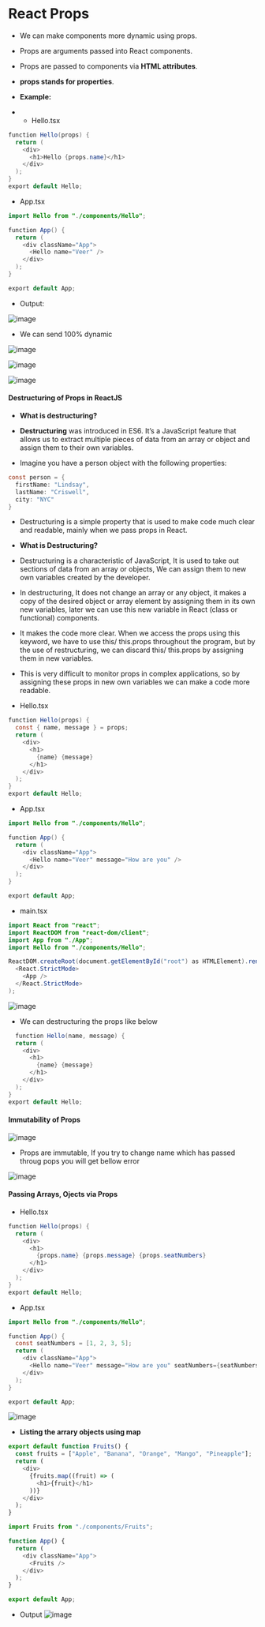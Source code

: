 # React Props

* We can make components more dynamic using props.
* Props are arguments passed into React components.
* Props are passed to components via **HTML attributes**.
* **props stands for properties**.

* **Example:**
* * Hello.tsx
```java
function Hello(props) {
  return (
    <div>
      <h1>Hello {props.name}</h1>
    </div>
  );
}
export default Hello;
```
* App.tsx
```java
import Hello from "./components/Hello";

function App() {
  return (
    <div className="App">
      <Hello name="Veer" />
    </div>
  );
}

export default App;
```
* Output:
  
![image](https://github.com/veerrajukakarla434/2025-Front-End-Technology-Stack-Pilot-Project/assets/40323661/a6681c00-e3e0-4f9d-bed2-15f5697de513)

* We can send 100% dynamic

![image](https://github.com/veerrajukakarla434/2025-Front-End-Technology-Stack-Pilot-Project/assets/40323661/775c6375-32ea-460b-b257-a66a7a456aac)

![image](https://github.com/veerrajukakarla434/2025-Front-End-Technology-Stack-Pilot-Project/assets/40323661/1a50c58e-66bd-4ca6-9fc9-9804c4982cf1)

![image](https://github.com/veerrajukakarla434/2025-Front-End-Technology-Stack-Pilot-Project/assets/40323661/8458762e-c562-4b3c-8bcc-6520afa8d91f)
  
#### Destructuring of Props in ReactJS

* **What is destructuring?**

* **Destructuring** was introduced in ES6. It’s a JavaScript feature that allows us to extract multiple pieces of data from an array or object and assign them to their own variables.

* Imagine you have a person object with the following properties:
```java
const person = {
  firstName: "Lindsay",
  lastName: "Criswell",
  city: "NYC"
}
```
* Destructuring is a simple property that is used to make code much clear and readable, mainly when we pass props in React.

* **What is Destructuring?**

* Destructuring is a characteristic of JavaScript, It is used to take out sections of data from an array or objects, We can assign them to new own variables created by the developer.
* In destructuring, It does not change an array or any object, it makes a copy of the desired object or array element by assigning them in its own new variables, later we can use this new variable in React (class or functional) components.
* It makes the code more clear. When we access the props using this keyword, we have to use this/ this.props throughout the program, but by the use of restructuring, we can discard this/ this.props by assigning them in new variables.
* This is very difficult to monitor props in complex applications, so by assigning these props in new own variables we can make a code more readable.

* Hello.tsx
```java
function Hello(props) {
  const { name, message } = props;
  return (
    <div>
      <h1>
        {name} {message}
      </h1>
    </div>
  );
}
export default Hello;

```
* App.tsx

```java
import Hello from "./components/Hello";

function App() {
  return (
    <div className="App">
      <Hello name="Veer" message="How are you" />
    </div>
  );
}

export default App;

```
* main.tsx
```java
import React from "react";
import ReactDOM from "react-dom/client";
import App from "./App";
import Hello from "./components/Hello";

ReactDOM.createRoot(document.getElementById("root") as HTMLElement).render(
  <React.StrictMode>
    <App />
  </React.StrictMode>
);

```
![image](https://github.com/veerrajukakarla434/2025-Front-End-Technology-Stack-Pilot-Project/assets/40323661/af3c9637-b031-4064-bb18-f02df33bca06)

* We can destructuring the props like below
```java
  function Hello(name, message) {
  return (
    <div>
      <h1>
        {name} {message}
      </h1>
    </div>
  );
}
export default Hello;
```

####  Immutability of Props

![image](https://github.com/veerrajukakarla434/2025-Front-End-Technology-Stack-Pilot-Project/assets/40323661/536ec38b-8686-49ff-bb75-1238c9cc5935)

* Props are immutable, If you try to change name which has passed throug pops you will get bellow error

![image](https://github.com/veerrajukakarla434/2025-Front-End-Technology-Stack-Pilot-Project/assets/40323661/824673bc-7ba0-4489-8f66-119f7c1aa748)
  
#### Passing Arrays, Ojects via Props
* Hello.tsx
```java
function Hello(props) {
  return (
    <div>
      <h1>
        {props.name} {props.message} {props.seatNumbers}
      </h1>
    </div>
  );
}
export default Hello;
```
* App.tsx
```java
import Hello from "./components/Hello";

function App() {
  const seatNumbers = [1, 2, 3, 5];
  return (
    <div className="App">
      <Hello name="Veer" message="How are you" seatNumbers={seatNumbers} />
    </div>
  );
}

export default App;
```
![image](https://github.com/veerrajukakarla434/2025-Front-End-Technology-Stack-Pilot-Project/assets/40323661/63999fa5-5aa2-4572-96f7-1139c3720205)

* **Listing the arrary objects using map**
```javascript
export default function Fruits() {
  const fruits = ["Apple", "Banana", "Orange", "Mango", "Pineapple"];
  return (
    <div>
      {fruits.map((fruit) => (
        <h1>{fruit}</h1>
      ))}
    </div>
  );
}

```
```javascript
import Fruits from "./components/Fruits";

function App() {
  return (
    <div className="App">
      <Fruits />
    </div>
  );
}

export default App;
```
* Output
![image](https://github.com/veerrajukakarla434/2025-Front-End-Technology-Stack-Pilot-Project/assets/40323661/bda3fceb-99ab-40f6-9166-0502d4a3ea3f)


  

